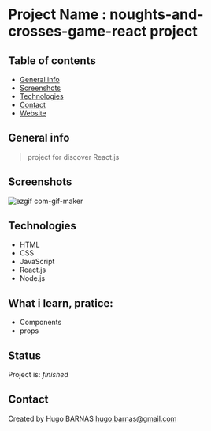 #  Project Name : noughts-and-crosses-game-react project

## Table of contents
* [General info](#general-info)
* [Screenshots](#screenshots)
* [Technologies](#technologies)
* [Contact](#contact)
* [Website](#website)

## General info
> project for discover React.js

## Screenshots

![ezgif com-gif-maker](https://user-images.githubusercontent.com/57058997/95174391-4782d480-07ba-11eb-9c9e-acf3315ebf30.gif)


## Technologies
* HTML
* CSS
* JavaScript
* React.js
* Node.js



## What i learn, pratice: 
<ul>
 <li>Components
 <li>props
</ul>
 
 
## Status
Project is:  _finished_


## Contact
Created by Hugo BARNAS
hugo.barnas@gmail.com

